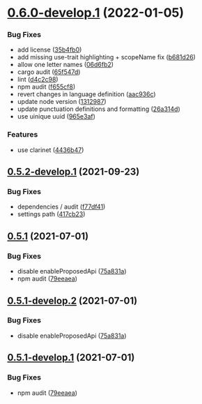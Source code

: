 # [0.6.0-develop.1](https://github.com/hirosystems/clarity-lsp/compare/v0.5.2-develop.1...v0.6.0-develop.1) (2022-01-05)


### Bug Fixes

* add license ([35b4fb0](https://github.com/hirosystems/clarity-lsp/commit/35b4fb0ef81085f01f9e413c51ca7ada1642352e))
* add missing use-trait highlighting + scopeName fix ([b681d26](https://github.com/hirosystems/clarity-lsp/commit/b681d265d4e7fcf823bb44cb8b6a65675ea4b102))
* allow one letter names ([06d6fb2](https://github.com/hirosystems/clarity-lsp/commit/06d6fb24a666349798ff6db9bd1485b2d7dd8aab))
* cargo audit ([65f547d](https://github.com/hirosystems/clarity-lsp/commit/65f547dd2fa29b8d9f58b82e18a0c410c0c61ddd))
* lint ([d4c2c98](https://github.com/hirosystems/clarity-lsp/commit/d4c2c9826d193392c60ff6e614746d6bab6318b1))
* npm audit ([f655cf8](https://github.com/hirosystems/clarity-lsp/commit/f655cf86bc5922766adc5c6815bdf7db06a0fbe1))
* revert changes in language definition ([aac936c](https://github.com/hirosystems/clarity-lsp/commit/aac936c867288b7e0e25cf8c91e7d36bd8f7659f))
* update node version ([1312987](https://github.com/hirosystems/clarity-lsp/commit/1312987d1709fb9a20154968e3e67457510545fb))
* update punctuation definitions and formatting ([26a314d](https://github.com/hirosystems/clarity-lsp/commit/26a314d07ee38398dada313f3206a8c59e4a0676))
* use uinique uuid ([965e3af](https://github.com/hirosystems/clarity-lsp/commit/965e3af074425679be5062095b10305fa64ebec0))


### Features

* use clarinet ([4436b47](https://github.com/hirosystems/clarity-lsp/commit/4436b477a51fe0eb9fd27615a0d019fd3f124c74))

## [0.5.2-develop.1](https://github.com/hirosystems/clarity-lsp/compare/v0.5.1...v0.5.2-develop.1) (2021-09-23)


### Bug Fixes

* dependencies / audit ([f77df41](https://github.com/hirosystems/clarity-lsp/commit/f77df4144c69a29de240b65023e1f4b2547493bd))
* settings path ([417cb23](https://github.com/hirosystems/clarity-lsp/commit/417cb23343451824d990716036600e832d53120a))

## [0.5.1](https://github.com/hirosystems/clarity-lsp/compare/v0.5.0...v0.5.1) (2021-07-01)


### Bug Fixes

* disable enableProposedApi ([75a831a](https://github.com/hirosystems/clarity-lsp/commit/75a831a65f7d209520281f7afae6acf06bc72a61))
* npm audit ([79eeaea](https://github.com/hirosystems/clarity-lsp/commit/79eeaea773b1443e5f947404e7bc3469a1b407b3))

## [0.5.1-develop.2](https://github.com/hirosystems/clarity-lsp/compare/v0.5.1-develop.1...v0.5.1-develop.2) (2021-07-01)


### Bug Fixes

* disable enableProposedApi ([75a831a](https://github.com/hirosystems/clarity-lsp/commit/75a831a65f7d209520281f7afae6acf06bc72a61))

## [0.5.1-develop.1](https://github.com/hirosystems/clarity-lsp/compare/v0.5.0...v0.5.1-develop.1) (2021-07-01)


### Bug Fixes

* npm audit ([79eeaea](https://github.com/hirosystems/clarity-lsp/commit/79eeaea773b1443e5f947404e7bc3469a1b407b3))
